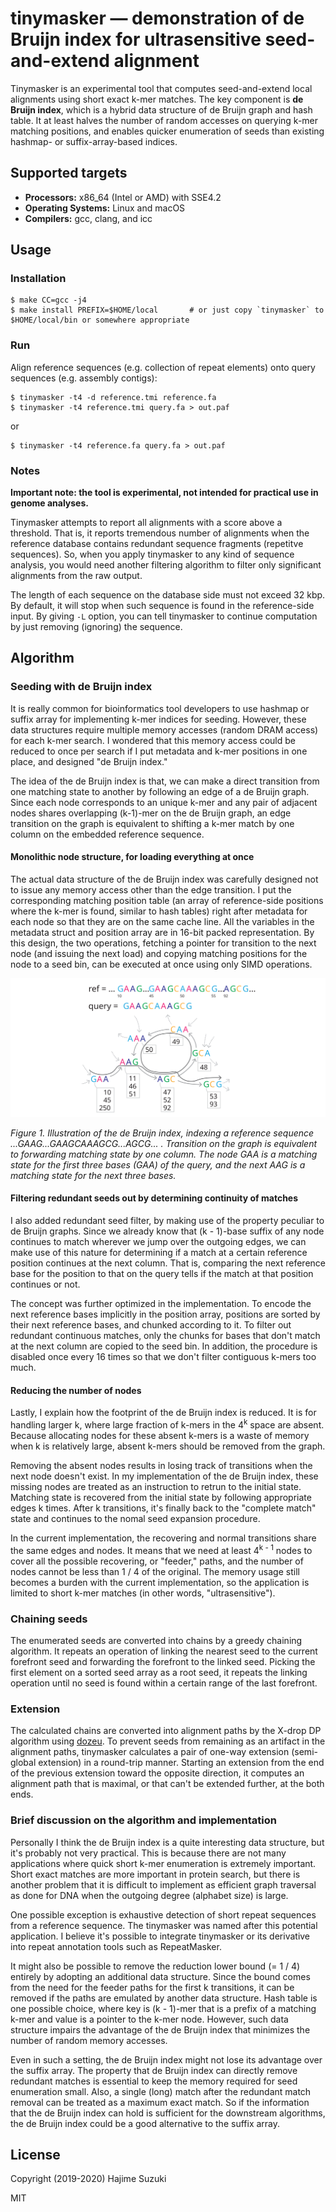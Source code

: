 
# tinymasker — demonstration of de Bruijn index for ultrasensitive seed-and-extend alignment

Tinymasker is an experimental tool that computes seed-and-extend local alignments using short exact k-mer matches. The key component is **de Bruijn index**, which is a hybrid data structure of de Bruijn graph and hash table. It at least halves the number of random accesses on querying k-mer matching positions, and enables quicker enumeration of seeds than existing hashmap- or suffix-array-based indices.


## Supported targets

* **Processors:** x86\_64 (Intel or AMD) with SSE4.2
* **Operating Systems:** Linux and macOS
* **Compilers:** gcc, clang, and icc


## Usage

### Installation

```shell
$ make CC=gcc -j4
$ make install PREFIX=$HOME/local		# or just copy `tinymasker` to $HOME/local/bin or somewhere appropriate
```


### Run

Align reference sequences (e.g. collection of repeat elements) onto query sequences (e.g. assembly contigs):

```shell
$ tinymasker -t4 -d reference.tmi reference.fa
$ tinymasker -t4 reference.tmi query.fa > out.paf
```

or

```shell
$ tinymasker -t4 reference.fa query.fa > out.paf
```

### Notes

**Important note: the tool is experimental, not intended for practical use in genome analyses.**

Tinymasker attempts to report all alignments with a score above a threshold. That is, it reports tremendous number of alignments when the reference database contains redundant sequence fragments (repetitve sequences). So, when you apply tinymasker to any kind of sequence analysis, you would need another filtering algorithm to filter only significant alignments from the raw output.

The length of each sequence on the database side must not exceed 32 kbp. By default, it will stop when such sequence is found in the reference-side input. By giving `-L` option, you can tell tinymasker to continue computation by just removing (ignoring) the sequence.


## Algorithm

### Seeding with de Bruijn index

It is really common for bioinformatics tool developers to use hashmap or suffix array for implementing k-mer indices for seeding. However, these data structures require multiple memory accesses (random DRAM access) for each k-mer search. I wondered that this memory access could be reduced to once per search if I put metadata and k-mer positions in one place, and designed "de Bruijn index."

The idea of the de Bruijn index is that, we can make a direct transition from one matching state to another by following an edge of a de Bruijn graph. Since each node corresponds to an unique k-mer and any pair of adjacent nodes shares overlapping (k-1)-mer on the de Bruijn graph, an edge transition on the graph is equivalent to shifting a k-mer match by one column on the embedded reference sequence.

#### Monolithic node structure, for loading everything at once

The actual data structure of the de Bruijn index was carefully designed not to issue any memory access other than the edge transition. I put the corresponding matching position table (an array of reference-side positions where the k-mer is found, similar to hash tables) right after metadata for each node so that they are on the same cache line. All the variables in the metadata struct and position array are in 16-bit packed representation. By this design, the two operations, fetching a pointer for transition to the next node (and issuing the next load) and copying matching positions for the node to a seed bin, can be executed at once using only SIMD operations.

![illustration](./fig/fig1.svg)

*Figure 1. Illustration of the de Bruijn index, indexing a reference sequence ...GAAG...GAAGCAAAGCG...AGCG... . Transition on the graph is equivalent to forwarding matching state by one column. The node GAA is a matching state for the first three bases (GAA) of the query, and the next AAG is a matching state for the next three bases.*

#### Filtering redundant seeds out by determining continuity of matches

I also added redundant seed filter, by making use of the property peculiar to de Bruijn graphs. Since we already know that (k - 1)-base suffix of any node continues to match wherever we jump over the outgoing edges, we can make use of this nature for determining if a match at a certain reference position continues at the next column. That is, comparing the next reference base for the position to that on the query tells if the match at that position continues or not.

The concept was further optimized in the implementation. To encode the next reference bases implicitly in the position array, positions are sorted by their next reference bases, and chunked according to it. To filter out redundant continuous matches, only the chunks for bases that don't match at the next column are copied to the seed bin. In addition, the procedure is disabled once every 16 times so that we don't filter contiguous k-mers too much.

#### Reducing the number of nodes

Lastly, I explain how the footprint of the de Bruijn index is reduced. It is for handling larger k, where large fraction of k-mers in the 4<sup>k</sup> space are absent. Because allocating nodes for these absent k-mers is a waste of memory when k is relatively large, absent k-mers should be removed from the graph.

Removing the absent nodes results in losing track of transitions when the next node doesn't exist. In my implementation of the de Bruijn index, these missing nodes are treated as an instruction to retrun to the initial state. Matching state is recovered from the initial state by following appropriate edges k times. After k transitions, it's finally back to the "complete match" state and continues to the nomal seed expansion procedure.

In the current implementation, the recovering and normal transitions share the same edges and nodes. It means that we need at least 4<sup>k - 1</sup> nodes to cover all the possible recovering, or "feeder," paths, and the number of nodes cannot be less than 1 / 4 of the original. The memory usage still becomes a burden with the current implementation, so the application is limited to short k-mer matches (in other words, "ultrasensitive").


### Chaining seeds

The enumerated seeds are converted into chains by a greedy chaining algorithm. It repeats an operation of linking the nearest seed to the current forefront seed and forwarding the forefront to the linked seed. Picking the first element on a sorted seed array as a root seed, it repeats the linking operation until no seed is found within a certain range of the last forefront.


### Extension

The calculated chains are converted into alignment paths by the X-drop DP algorithm using [dozeu](https://github.com/ocxtal/dozeu). To prevent seeds from remaining as an artifact in the alignment paths, tinymasker calculates a pair of one-way extension (semi-global extension) in a round-trip manner. Starting an extension from the end of the previous extension toward the opposite direction, it computes an alignment path that is maximal, or that can't be extended further, at the both ends.

### Brief discussion on the algorithm and implementation

Personally I think the de Bruijn index is a quite interesting data structure, but it's probably not very practical. This is because there are not many applications where quick short k-mer enumeration is extremely important. Short exact matches are more important in protein search, but there is another problem that it is difficult to implement as efficient graph traversal as done for DNA when the outgoing degree (alphabet size) is large.

One possible exception is exhaustive detection of short repeat sequences from a reference sequence. The tinymasker was named after this potential application. I believe it's possible to integrate tinymasker or its derivative into repeat annotation tools such as RepeatMasker.

It might also be possible to remove the reduction lower bound (= 1 / 4) entirely by adopting an additional data structure. Since the bound comes from the need for the feeder paths for the first k transitions, it can be removed if the paths are emulated by another data structure. Hash table is one possible choice, where key is (k - 1)-mer that is a prefix of a matching k-mer and value is a pointer to the k-mer node. However, such data structure impairs the advantage of the de Bruijn index that minimizes the number of random memory accesses.

Even in such a setting, the de Bruijn index might not lose its advantage over the suffix array. The property that de Bruijn index can directly remove redundant matches is essential to keep the memory required for seed enumeration small. Also, a single (long) match after the redundant match removal can be treated as a maximum exact match. So if the information that the de Bruijn index can hold is sufficient for the downstream algorithms, the de Bruijn index could be a good alternative to the suffix array.


## License

Copyright (2019-2020) Hajime Suzuki

MIT


